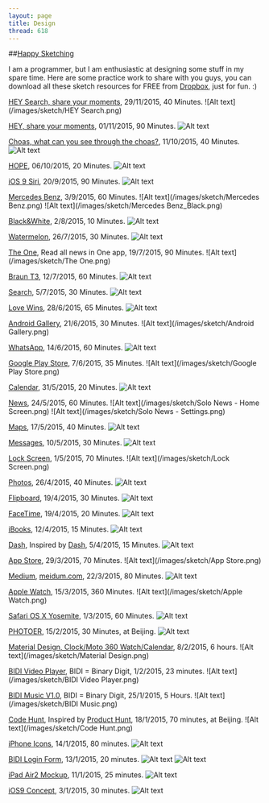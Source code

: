 ```yaml
---
layout: page
title: Design
thread: 618
---
```


##[Happy Sketching](http://bohemiancoding.com/)

I am a programmer, but I am enthusiastic at designing some stuff in my spare time. Here are some practice work to share with you guys, you can download all these sketch resources for FREE from [Dropbox](http://goo.gl/awKAfD), just for fun. :)

[HEY Search, share your moments](https://www.dropbox.com/s/n0wjeb62ul97rm8/HEY_Search_20151129.zip?dl=0), 29/11/2015, 40 Minutes.
![Alt text](/images/sketch/HEY Search.png)

[HEY, share your moments](https://www.dropbox.com/s/yrg263ebjv6v0n2/HEY_20151101.zip?dl=0), 01/11/2015, 90 Minutes.
![Alt text](/images/sketch/HEY.png)

[Choas, what can you see through the choas?](https://www.dropbox.com/s/7i03dwktaelqtmv/Choas_20151011.zip?dl=0), 11/10/2015, 40 Minutes.
![Alt text](/images/sketch/Choas.png)

[HOPE](https://www.dropbox.com/s/ao8qutx8gnm96zw/HOPE_20151006.zip?dl=0), 06/10/2015, 20 Minutes.
![Alt text](/images/sketch/HOPE.png)

[iOS 9 Siri](https://www.dropbox.com/s/be39d8243hsckar/iOS%209%20Siri_20150920.zip?dl=0), 20/9/2015, 90 Minutes.
![Alt text](/images/sketch/Siri.png)

[Mercedes Benz](https://www.dropbox.com/s/f5l4ynwlydzm7ah/Mercedes%20Benz_20150903.zip?dl=0), 3/9/2015, 60 Minutes.
![Alt text](/images/sketch/Mercedes Benz.png)
![Alt text](/images/sketch/Mercedes Benz_Black.png)

[Black&White](https://www.dropbox.com/s/ripfc9tz9v8dsam/Black%26White_20150802.zip?dl=0), 2/8/2015, 10 Minutes.
![Alt text](/images/sketch/Black&White.png)

[Watermelon](https://www.dropbox.com/s/whhxhbbnzjhjkwb/Watermelon_20150726.zip?dl=0), 26/7/2015, 30 Minutes.
![Alt text](/images/sketch/Watermelon.png)

[The One](https://www.dropbox.com/s/njw94sq84acw9yt/The%20One_20150719.zip?dl=0), Read all news in One app, 19/7/2015, 90 Minutes.
![Alt text](/images/sketch/The One.png)

[Braun T3](https://www.dropbox.com/s/ru8wqkxr8h8r8kn/Braun_20150712.zip?dl=0), 12/7/2015, 60 Minutes.
![Alt text](/images/sketch/Braun.png)

[Search](https://www.dropbox.com/s/ub0nivv2d2i9nww/Search_20150705.zip?dl=0), 5/7/2015, 30 Minutes.
![Alt text](/images/sketch/Search.png)

[Love Wins](https://www.dropbox.com/s/8kp3dfzrjgoou9k/LoveWins_20150628.zip?dl=0), 28/6/2015, 65 Minutes.
![Alt text](/images/sketch/LoveWins.png)

[Android Gallery](https://www.dropbox.com/s/j4f3qzr01ucrd7y/Android%20Gallery_20150621.zip?dl=0), 21/6/2015, 30 Minutes.
![Alt text](/images/sketch/Android Gallery.png)

[WhatsApp](https://www.dropbox.com/s/qyafpqrce7mjxzs/WhatsApp_20150614.zip?dl=0), 14/6/2015, 60 Minutes.
![Alt text](/images/sketch/WhatsApp.png)

[Google Play Store](https://www.dropbox.com/s/7t2gqcj9d2m884o/Google%20Play%20Store_20150607.zip?dl=0), 7/6/2015, 35 Minutes.
![Alt text](/images/sketch/Google Play Store.png)

[Calendar](https://www.dropbox.com/s/9m4hvsje66do7nq/Calendar_20150531.zip?dl=0), 31/5/2015, 20 Minutes.
![Alt text](/images/sketch/Calendar.png)

[News](), 24/5/2015, 60 Minutes.
![Alt text](/images/sketch/Solo News - Home Screen.png)
![Alt text](/images/sketch/Solo News - Settings.png)

[Maps](https://www.dropbox.com/s/m51uvfpkjvyry4k/Maps_20150517.zip?dl=0), 17/5/2015, 40 Minutes.
![Alt text](/images/sketch/Maps.png)

[Messages](https://www.dropbox.com/s/qk578x9bianvlac/Lock%20Screen_20150501.zip?dl=0), 10/5/2015, 30 Minutes.
![Alt text](/images/sketch/Messages.png)

[Lock Screen](https://www.dropbox.com/s/qk578x9bianvlac/Lock%20Screen_20150501.zip?dl=0), 1/5/2015, 70 Minutes.
![Alt text](/images/sketch/Lock Screen.png)

[Photos](http://bit.ly/1EZhken), 26/4/2015, 40 Minutes.
![Alt text](/images/sketch/Photos.png)

[Flipboard](http://bit.ly/1EZhken), 19/4/2015, 30 Minutes.
![Alt text](/images/sketch/Flipboard.png)

[FaceTime](http://bit.ly/1Q3OptN), 19/4/2015, 20 Minutes.
![Alt text](/images/sketch/FaceTime.png)

[iBooks](http://bit.ly/1Dzqz3V), 12/4/2015, 15 Minutes.
![Alt text](/images/sketch/iBooks.png)

[Dash](http://bit.ly/1bYMo2q), Inspired by [Dash](https://kapeli.com/dash), 5/4/2015, 15 Minutes.
![Alt text](/images/sketch/Dash.png)

[App Store](http://bit.ly/1MhV83Q), 29/3/2015, 70 Minutes.
![Alt text](/images/sketch/App Store.png)

[Medium](http://bit.ly/1F58n1g), [meidum.com](https://medium.com/), 22/3/2015, 80 Minutes.
![Alt text](/images/sketch/Medium.png)

[Apple Watch](http://bit.ly/1AFUgdw), 15/3/2015, 360 Minutes.
![Alt text](/images/sketch/Apple Watch.png)

[Safari OS X Yosemite](http://goo.gl/AV5LzN), 1/3/2015, 60 Minutes.
![Alt text](/images/sketch/Safari.png)

[PHOTOER](http://goo.gl/cqTzih), 15/2/2015, 30 Minutes, at Beijing.
![Alt text](/images/sketch/PHOTOER.png)

[Material Design, Clock/Moto 360 Watch/Calendar](http://goo.gl/DsqBQd), 8/2/2015, 6 hours.
![Alt text](/images/sketch/Material Design.png)

[BIDI Video Player](http://goo.gl/Nu5xPu), BIDI = Binary Digit, 1/2/2015, 23 minutes.
![Alt text](/images/sketch/BIDI Video Player.png)

[BIDI Music V1.0](http:geek4it/maker), BIDI = Binary Digit, 25/1/2015, 5 Hours.
![Alt text](/images/sketch/BIDI Music.png)

[Code Hunt](http://goo.gl/TXuzyb), Inspired by [Product Hunt](http://www.producthunt.com/), 18/1/2015, 70 minutes, at Beijing.
![Alt text](/images/sketch/Code Hunt.png)

[iPhone Icons](http://goo.gl/jikjDc), 14/1/2015, 80 minutes.
![Alt text](/images/sketch/iPhoneIcons.png)

[BIDI Login Form](http://goo.gl/3aWYzl), 13/1/2015, 20 minutes.
![Alt text](/images/sketch/Login.png)
![Alt text](/images/sketch/Login2.png)

[iPad Air2 Mockup](http://goo.gl/3aWYzl), 11/1/2015, 25 minutes.
![Alt text](/images/sketch/iPadAir2.png)

[iOS9 Concept](http://goo.gl/mvkPUh), 3/1/2015, 30 minutes.
![Alt text](/images/sketch/iOS9.png)
